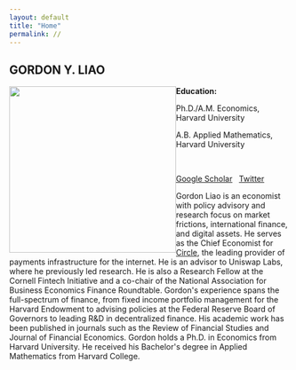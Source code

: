 ```yaml
---
layout: default
title: "Home"
permalink: //
---
```



## GORDON Y. LIAO
<!-- **Email:** gliao [at] post.harvard.edu -->
<img src="img/headshot.jpg" width="300" style="float: left">

<!-- ![](img/headshot.jpg){: style="float: left"; width=50px;} -->

**Education:**

Ph.D./A.M. Economics, Harvard University
<!-- , 2013-2017 -->

A.B. Applied Mathematics, Harvard University
<!-- , 2007-2011 -->

&nbsp;


<!-- [Curriculum Vitae](GordonLiaoCV.pdf)  &nbsp; -->
[Google Scholar](https://scholar.google.com/citations?user=CjHJb7cAAAAJ&hl=en) &nbsp;
[Twitter](https://twitter.com/gordonliao)


Gordon Liao is an economist with policy advisory and research focus on market frictions, international finance, and digital assets. He serves as the Chief Economist for [Circle](https://www.circle.com/en/), the leading provider of payments infrastructure for the internet. He is an advisor to Uniswap Labs, where he previously led research. He is also a Research Fellow at the Cornell Fintech Initiative and a co-chair of the National Association for Business Economics Finance Roundtable. Gordon's experience spans the full-spectrum of finance, from fixed income portfolio management for the Harvard Endowment to advising policies at the Federal Reserve Board of Governors to leading R&D in decentralized finance. His academic work has been published in journals such as the Review of Financial Studies and Journal of Financial Economics. Gordon holds a Ph.D. in Economics from Harvard University. He received his Bachelor's degree in Applied Mathematics from Harvard College.
